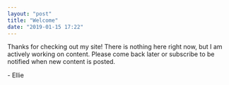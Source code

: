 ```yaml
---
layout: "post"
title: "Welcome"
date: "2019-01-15 17:22"
---
```

Thanks for checking out my site! There is nothing here right now, but I am actively working on content. Please come back later or subscribe to be notified when new content is posted.

 \- Ellie
